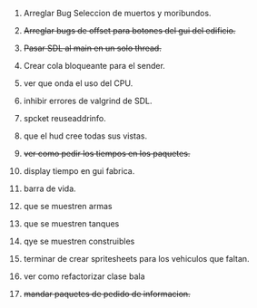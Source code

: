 1. Arreglar Bug Seleccion de muertos y moribundos.

2. ~~Arreglar bugs de offset para botones del gui del edificio.~~

3. ~~Pasar SDL al main en un solo thread.~~

4. Crear cola bloqueante para el sender.

5. ver que onda el uso del CPU.

6. inhibir errores de valgrind de SDL.

7. spcket reuseaddrinfo.

8. que el hud cree todas sus vistas.

9. ~~ver como pedir los tiempos en los paquetes.~~

10. display tiempo en gui fabrica.

11. barra de vida. 

12. que se muestren armas

13. que se muestren tanques

14. qye se muestren construibles

15. terminar de crear spritesheets para los vehiculos que faltan.

16. ver como refactorizar clase bala

17. ~~mandar paquetes de pedido de informacion.~~


